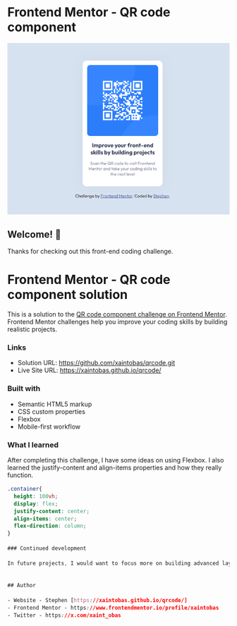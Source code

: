 # Frontend Mentor - QR code component

![Design preview for the QR code component coding challenge](screenshot.png)

## Welcome! 👋

Thanks for checking out this front-end coding challenge.

# Frontend Mentor - QR code component solution

This is a solution to the [QR code component challenge on Frontend Mentor](https://www.frontendmentor.io/challenges/qr-code-component-iux_sIO_H). Frontend Mentor challenges help you improve your coding skills by building realistic projects.

### Links

- Solution URL: https://github.com/xaintobas/qrcode.git
- Live Site URL: https://xaintobas.github.io/qrcode/

### Built with

- Semantic HTML5 markup
- CSS custom properties
- Flexbox
- Mobile-first workflow

### What I learned

After completing this challenge, I have some ideas on using Flexbox.
I also learned the justify-content and align-items properties and how they really function.

```css
.container{
  height: 100vh;
  display: flex;
  justify-content: center;
  align-items: center;
  flex-direction: column;
}

### Continued development

In future projects, I would want to focus more on building advanced layouts using flex box. Sometimes I still make some mistakes with some of the CSS properties that goes with flexbox.


## Author

- Website - Stephen [https://xaintobas.github.io/qrcode/]
- Frontend Mentor - https://www.frontendmentor.io/profile/xaintobas
- Twitter - https://x.com/xaint_obas
```
